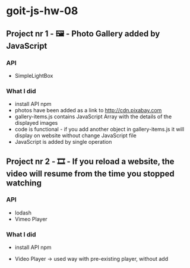# goit-js-hw-08

## Project nr 1 - :framed_picture: - Photo Gallery added by JavaScript
### API
- SimpleLightBox

### What I did
- install API npm
- photos have been added as a link to http://cdn.pixabay.com
- gallery-items.js contains JavaScript Array with the details of the displayed images
- code is functional - if you add another object in gallery-items.js it will display on website without change JavaScript file
- JavaScript is added by single operation


## Project nr 2 - :film_strip: - If you reload a website, the video will resume from the time you stopped watching

### API
- lodash
- Vimeo Player

### What I did
- install API npm

- Video Player -> used way with pre-existing player, without add <script> in html
                  used method .on to add an event listener (timeupdate)
                  saved timeupdate in localStorage
- lodash ->       timeupdates every one second 


## Project nr 3







